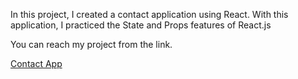 In this project, I created a contact application using React.
With this application, I practiced the State and Props features of React.js

You can reach my project from the link.<br/>

<a href="https://dinckirikkol-contact-app.netlify.app/">Contact App</a>
